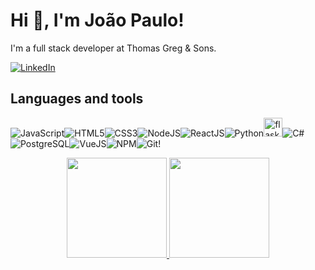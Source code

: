 # Hi 👋, I'm João Paulo!

I'm a full stack developer at Thomas Greg & Sons.

[![LinkedIn](https://img.shields.io/badge/LinkedIn-%230077B5.svg?&style=flat-square&logo=linkedin&logoColor=white)](https://www.linkedin.com/in/joaopaulodasilvasantos/)

## Languages and tools
![JavaScript](https://img.icons8.com/color/30/javascript.png)![HTML5](https://img.icons8.com/color/30/html-5.png)![CSS3](https://img.icons8.com/color/30/css3.png)![NodeJS](https://img.icons8.com/color/30/nodejs.png)![ReactJS](https://img.icons8.com/color/30/react-native.png)![Python](https://img.icons8.com/color/30/python.png)<img src="https://www.vectorlogo.zone/logos/pocoo_flask/pocoo_flask-icon.svg" alt="flask" width="30" height="30"/>![C#](https://img.icons8.com/color/30/c-sharp-logo.png)![PostgreSQL](https://img.icons8.com/color/30/postgresql.png)![VueJS](https://img.icons8.com/color/30/vue-js.png)![NPM](https://img.icons8.com/color/30/npm.png)![Git](https://img.icons8.com/color/30/git.png)!

<p align="center">
  <a href="https://github.com/mateusfugita">
      <img height="160em" src="https://github-readme-stats.vercel.app/api?username=jp23082&theme=react&show_icons=true&include_all_commits=true&count_private=true" />
  </a>
  <a href="https://github.com/mateusfugita">
    <img height="160em" src="https://github-readme-stats.vercel.app/api/top-langs/?username=jp23082&layout=compact&theme=react" />
  </a>
</p>
